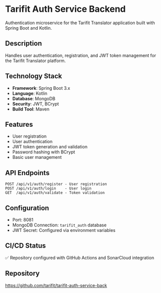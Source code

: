 # Tarifit Auth Service Backend

Authentication microservice for the Tarifit Translator application built with Spring Boot and Kotlin.

## Description
Handles user authentication, registration, and JWT token management for the Tarifit Translator platform.

## Technology Stack
- **Framework**: Spring Boot 3.x
- **Language**: Kotlin
- **Database**: MongoDB
- **Security**: JWT, BCrypt
- **Build Tool**: Maven

## Features
- User registration
- User authentication  
- JWT token generation and validation
- Password hashing with BCrypt
- Basic user management

## API Endpoints
```
POST /api/v1/auth/register - User registration
POST /api/v1/auth/login    - User login
GET  /api/v1/auth/validate - Token validation
```

## Configuration
- Port: 8081
- MongoDB Connection: `tarifit_auth` database
- JWT Secret: Configured via environment variables

## CI/CD Status
✅ Repository configured with GitHub Actions and SonarCloud integration

## Repository
https://github.com/tarifit/tarifit-auth-service-back
